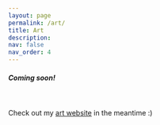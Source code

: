 ```yaml
---
layout: page
permalink: /art/
title: Art
description: 
nav: false
nav_order: 4
---
```


##### Coming soon!

&#8202;

Check out my [art website](https://20cynthiac.wixsite.com/mysite) in the meantime :)